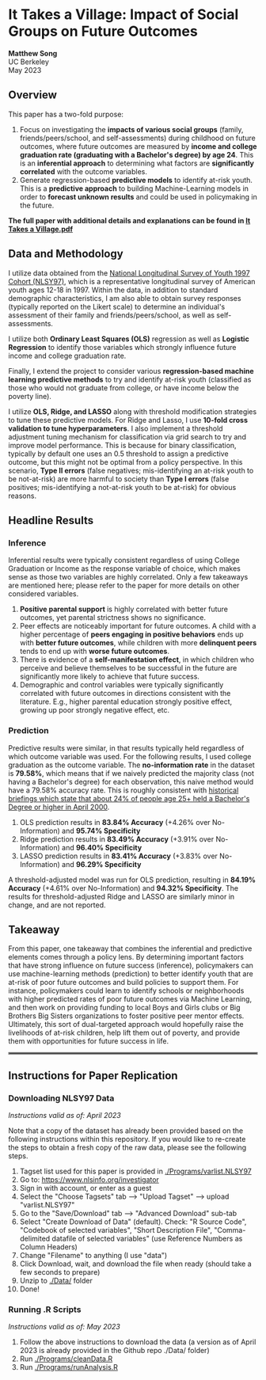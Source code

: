 # It Takes a Village: Impact of Social Groups on Future Outcomes

**Matthew Song**\
UC Berkeley\
May 2023

## Overview

This paper has a two-fold purpose:

1. Focus on investigating the **impacts of various social groups** (family, friends/peers/school, and self-assessments) during childhood on future outcomes, where future outcomes are measured by **income and college graduation rate (graduating with a Bachelor's degree) by age 24**. This is an **inferential approach** to determining what factors are **significantly correlated** with the outcome variables.
2. Generate regression-based **predictive models** to identify at-risk youth. This is a **predictive approach** to building Machine-Learning models in order to **forecast unknown results** and could be used in policymaking in the future.

**The full paper with additional details and explanations can be found in [It Takes a Village.pdf](https://github.com/mgsong88/It_Takes_A_Village/blob/main/It%20Takes%20a%20Village.pdf)**

## Data and Methodology

I utilize data obtained from the [National Longitudinal Survey of Youth 1997 Cohort (NLSY97)](https://www.bls.gov/nls/nlsy97.htm), which is a representative longitudinal survey of American youth ages 12-18 in 1997. Within the data, in addition to standard demographic characteristics, I am also able to obtain survey responses (typically reported on the Likert scale) to determine an individual's assessment of their family and friends/peers/school, as well as self-assessments.

I utilize both **Ordinary Least Squares (OLS)** regression as well as **Logistic Regression** to identify those variables which strongly influence future income and college graduation rate.

Finally, I extend the project to consider various **regression-based machine learning predictive methods** to try and identify at-risk youth (classified as those who would not graduate from college, or have income below the poverty line).

I utilize **OLS, Ridge, and LASSO** along with threshold modification strategies to tune these predictive models. For Ridge and Lasso, I use **10-fold cross validation to tune hyperparameters**. I also implement a threshold adjustment tuning mechanism for classification via grid search to try and improve model performance. This is because for binary classification, typically by default one uses an 0.5 threshold to assign a predictive outcome, but this might not be optimal from a policy perspective. In this scenario, **Type II errors** (false negatives; mis-identifying an at-risk youth to be not-at-risk) are more harmful to society than **Type I errors** (false positives; mis-identifying a not-at-risk youth to be at-risk) for obvious reasons. 

## Headline Results

### Inference 

Inferential results were typically consistent regardless of using College Graduation or Income as the response variable of choice, which makes sense as those two variables are highly correlated. Only a few takeaways are mentioned here; please refer to the paper for more details on other considered variables.

1. **Positive parental support** is highly correlated with better future outcomes, yet parental strictness shows no significance. 
2. Peer effects are noticeably important for future outcomes. A child with a higher percentage of **peers engaging in positive behaviors** ends up with **better future outcomes**, while children with more **delinquent peers** tends to end up with **worse future outcomes**. 
3. There is evidence of a **self-manifestation effect**, in which children who perceive and believe themselves to be successful in the future are significantly more likely to achieve that future success. 
4. Demographic and control variables were typically significantly correlated with future outcomes in directions consistent with the literature. E.g., higher parental education strongly positive effect, growing up poor strongly negative effect, etc.

### Prediction 

Predictive results were similar, in that results typically held regardless of which outcome variable was used. For the following results, I used college graduation as the outcome variable. The **no-information rate** in the dataset is **79.58%**, which means that if we naively predicted the majority class (not having a Bachelor's degree) for each observation, this naive method would have a 79.58% accuracy rate. This is roughly consistent with [historical briefings which state that about 24% of people age 25+ held a Bachelor's Degree or higher in April 2000](https://www.census.gov/library/publications/2003/dec/c2kbr-24.html).

1. OLS prediction results in **83.84% Accuracy** (+4.26% over No-Information) and **95.74% Specificity**
2. Ridge prediction results in **83.49% Accuracy** (+3.91% over No-Information) and **96.40% Specificity**
3. LASSO prediction results in **83.41% Accuracy** (+3.83% over No-Information) and **96.29% Specificity**

A threshold-adjusted model was run for OLS prediction, resulting in **84.19% Accuracy** (+4.61% over No-Information) and **94.32% Specificity**. The results for threshold-adjusted Ridge and LASSO are similarly minor in change, and are not reported. 

## Takeaway

From this paper, one takeaway that combines the inferential and predictive elements comes through a policy lens. By determining important factors that have strong influence on future success (inference), policymakers can use machine-learning methods (prediction) to better identify youth that are at-risk of poor future outcomes and build policies to support them. For instance, policymakers could learn to identify schools or neighborhoods with higher predicted rates of poor future outcomes via Machine Learning, and then work on providing funding to local Boys and Girls clubs or Big Brothers Big Sisters organizations to foster positive peer mentor effects. Ultimately, this sort of dual-targeted approach would hopefully raise the livelihoods of at-risk children, help lift them out of poverty, and provide them with opportunities for future success in life. 

<hr style="border:2px solid gray">

## Instructions for Paper Replication

### Downloading NLSY97 Data

*Instructions valid as of: April 2023*

Note that a copy of the dataset has already been provided based on the following instructions within this repository.
If you would like to re-create the steps to obtain a fresh copy of the raw data, please see the following steps.

1. Tagset list used for this paper is provided in [./Programs/varlist.NLSY97](https://github.com/mgsong88/It_Takes_A_Village/blob/main/Programs/varlist.NLSY97)
2. Go to: https://www.nlsinfo.org/investigator
3. Sign in with account, or enter as a guest
4. Select the "Choose Tagsets" tab --> "Upload Tagset" --> upload "varlist.NLSY97"
5. Go to the "Save/Download" tab --> "Advanced Download" sub-tab
6. Select "Create Download of Data" (default). Check: "R Source Code", "Codebook of selected variables", "Short Description File", "Comma-delimited datafile of selected variables" (use Reference Numbers as Column Headers)
7. Change "Filename" to anything (I use "data")
8. Click Download, wait, and download the file when ready (should take a few seconds to prepare)
9. Unzip to [./Data/](https://github.com/mgsong88/It_Takes_A_Village/tree/main/Data) folder
10. Done!

### Running .R Scripts

*Instructions valid as of: May 2023*

1. Follow the above instructions to download the data (a version as of April 2023 is already provided in the Github repo ./Data/ folder)
2. Run [./Programs/cleanData.R](https://github.com/mgsong88/It_Takes_A_Village/blob/main/Programs/cleanData.R)
3. Run [./Programs/runAnalysis.R](https://github.com/mgsong88/It_Takes_A_Village/blob/main/Programs/runAnalysis.R)
